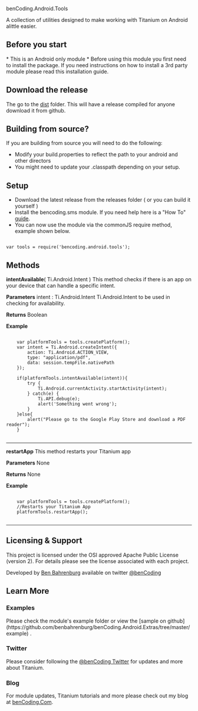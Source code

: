 
benCoding.Android.Tools

A collection of utilities designed to make working with Titanium on Android alittle easier.

<h2>Before you start</h2>
* This is an Android only module
* Before using this module you first need to install the package. If you need instructions on how to install a 3rd party module please read this installation guide.

<h2>Download the release</h2>

The go to the [dist](https://github.com/benbahrenburg/benCoding.Android.Tools/tree/master/dist) folder. This will have a release compiled for anyone download it from github.


<h2>Building from source?</h2>

If you are building from source you will need to do the following:
* Modify your build.properties to reflect the path to your android and other directors
* You might need to update your .classpath depending on your setup.

<h2>Setup</h2>

* Download the latest release from the releases folder ( or you can build it yourself )
* Install the bencoding.sms module. If you need help here is a "How To" [guide](https://wiki.appcelerator.org/display/guides/Configuring+Apps+to+Use+Modules). 
* You can now use the module via the commonJS require method, example shown below.

<pre><code>
var tools = require('bencoding.android.tools');
</code></pre>

<h2>Methods</h2>

<b>intentAvailable</b>( Ti.Android.Intent )
This method checks if there is an app on your device that can handle a specific intent.

<b>Parameters</b>
intent : Ti.Android.Intent
Ti.Android.Intent to be used in checking for availability.

<b>Returns</b>
Boolean

<b>Example</b>
<pre><code>
	var platformTools = tools.createPlatform();
	var intent = Ti.Android.createIntent({
		action: Ti.Android.ACTION_VIEW,
		type: "application/pdf",
		data: session.tempFile.nativePath
	});

	if(platformTools.intentAvailable(intent)){
		try {
			Ti.Android.currentActivity.startActivity(intent);
		} catch(e) {
			Ti.API.debug(e);
			alert('Something went wrong');
		}
	}else{
		alert("Please go to the Google Play Store and download a PDF reader");			
	}

</code></pre>

----

<b>restartApp</b>
This method restarts your Titanium app

<b>Parameters</b>
None

<b>Returns</b>
None

<b>Example</b>
<pre><code>
	var platformTools = tools.createPlatform();
	//Restarts your Titanium App
	platformTools.restartApp();

</code></pre>

----

<h2>Licensing & Support</h2>

This project is licensed under the OSI approved Apache Public License (version 2). For details please see the license associated with each project.

Developed by [Ben Bahrenburg](http://bahrenburgs.com) available on twitter [@benCoding](http://twitter.com/benCoding)

<h2>Learn More</h2>

<h3>Examples</h3>
Please check the module's example folder or view the [sample on github](https://github.com/benbahrenburg/benCoding.Android.Extras/tree/master/example) .


<h3>Twitter</h3>

Please consider following the [@benCoding Twitter](http://www.twitter.com/benCoding) for updates 
and more about Titanium.

<h3>Blog</h3>

For module updates, Titanium tutorials and more please check out my blog at [benCoding.Com](http://benCoding.com).